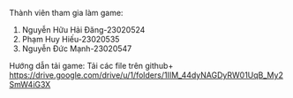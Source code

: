 Thành viên tham gia làm game:
1. Nguyễn Hữu Hải Đăng-23020524
2. Phạm Huy Hiếu-23020535
3. Nguyễn Đức Mạnh-23020547

Hướng dẫn tải game: 
Tải các file trên github+ https://drive.google.com/drive/u/1/folders/1IIM_44dyNAGDyRW01UqB_My2SmW4iG3X
